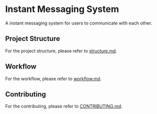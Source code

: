 # Instant Messaging System

A instant messaging system for users to communicate with each other.

## Project Structure

For the project structure, please refer to [structure.md](./docs/structure.md).

## Workflow

For the workflow, please refer to [workflow.md](./docs/workflow.md).

## Contributing

For the contributing, please refer to [CONTRIBUTING.md](./CONTRIBUTING.md).
